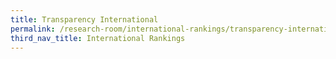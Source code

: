 ```yaml
---
title: Transparency International
permalink: /research-room/international-rankings/transparency-international/
third_nav_title: International Rankings
---
```

